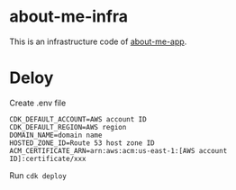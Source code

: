 # about-me-infra
This is an infrastructure code of [about-me-app](https://github.com/tttol/about-me-app).

# Deloy
Create .env file
```
CDK_DEFAULT_ACCOUNT=AWS account ID
CDK_DEFAULT_REGION=AWS region
DOMAIN_NAME=domain name
HOSTED_ZONE_ID=Route 53 host zone ID
ACM_CERTIFICATE_ARN=arn:aws:acm:us-east-1:[AWS account ID]:certificate/xxx
```

Run `cdk deploy`